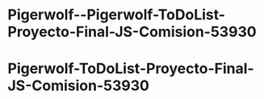 # Pigerwolf--Pigerwolf-ToDoList-Proyecto-Final-JS-Comision-53930
# Pigerwolf-ToDoList-Proyecto-Final-JS-Comision-53930
